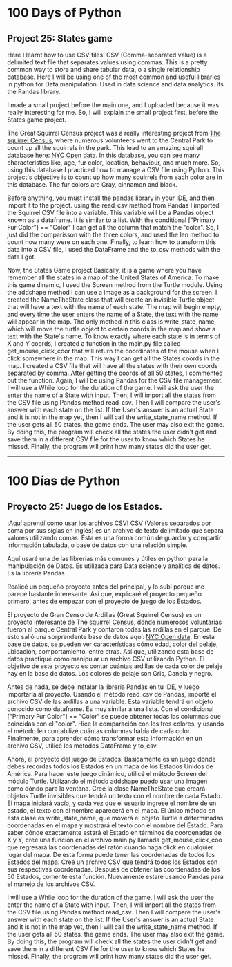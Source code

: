# 100 Days of Python
## Project 25: States game

Here I learnt how to use CSV files!
CSV (Comma-separated value) is a delimited text file that separates values using commas. This is a pretty common way to store and share tabular data, o a single relationship database.
Here I will be using one of the most common and useful libraries in python for Data manipulation. Used in data science and data analytics. Its the Pandas library.

I made a small project before the main one, and I uploaded because it was really interesting for me. So, I will explain the small project first, before the States game project.

The Great Squirrel Census project was a really interesting project from [The squirrel Census](https://www.thesquirrelcensus.com/), where numerous volunteers went to the Central Park to count up all the squirrels in the park. This lead to an amazing squirell database here: [NYC Open data](https://data.cityofnewyork.us/Environment/2018-Central-Park-Squirrel-Census-Squirrel-Data/vfnx-vebw).
In this database, you can see many characteristics like, age, fur color, location, behaviour, and much more. So, using this database I practiced how to manage a CSV file using Python. This project's objective is to count up how many squirrels from each color are in this database. The fur colors are Gray, cinnamon and black.

Before anything, you must install the pandas library in your IDE, and then import it to the project.
using the read_csv method from Pandas I imported the Squirrel CSV file into a variable. This variable will be a Pandas object known as a dataframe. It is similar to a list. With the conditional ["Primary Fur Color"] == "Color" I can get all the column that match the "color". So, I just did the comparisson with the three colors, and used the len method to count how many were on each one. 
Finally, to learn how to transform this data into a CSV file, I used the DataFrame and the to_csv methods with the data I got.

Now, the States Game project
Basically, it is a game where you have remember all the states in a map of the United States of America.
To make this game dinamic, I used the Screen method from the Turtle module. Using the addshape method I can use a image as a background for the screen. 
I created the NameTheState class that will create an invisible Turtle object that will have a text with the name of each state. The map will begin empty, and every time the user enters the name of a State, the text with the name will appear in the map. The only method in this class is write_state_name, which will move the turtle object to certain coords in the map and show a text with the State's name.
To know exactly where each state is in terms of X and Y coords, I created a function in the main.py file called get_mouse_click_coor that will return the coordinates of the mouse when I click somewhere in the map. This way I can get all the States coords in the map. I created a CSV file that will have all the states with their own coords separated by comma. After getting the coords of all 50 states, I commented out the function. 
Again, I will be using Pandas for the CSV file management.
I will use a While loop for the duration of the game. I will ask the user the enter the name of a State with input. Then, I will import all the states from the CSV file using Pandas method read_csv. Then I will compare the user's answer with each state on the list. If the User's answer is an actual State and it is not in the map yet, then I will call the write_state_name method. 
If the user gets all 50 states, the game ends. The user may also exit the game. By doing this, the program will check all the states the user didn't get and save them in a different CSV file for the user to know which States he missed. 
Finally, the program will print how many states did the user get.

--------------------------------------------------------------------------------------------------------------------------------------------------------------------------------

# 100 Días de Python
## Proyecto 25: Juego de los Estados.

¡Aquí aprendí como usar los archivos CSV!
CSV (Valores separados por coma por sus siglas en inglés) es un archivo de texto delimitado que separa valores utilizando comas. Ésta es una forma común de guardar y compartir información tabulada, o base de datos con una relación simple.

Aquí usaré una de las librerías más comunes y útiles en python para la manipulación de Datos. Es utilizada para Data science y analítica de datos. Es la librería Pandas

Realicé un pequeño proyecto antes del principal, y lo subí porque me parece bastante interesante. Así que, explicaré el proyecto pequeño primero, antes de empezar con el proyecto de juego de los Estados.

El proyecto de Gran Censo de Ardillas (Great Squirrel Census) es un proyecto interesante de [The squirrel Census](https://www.thesquirrelcensus.com/), dónde numerosos voluntarias fueron al parque Central Park y contaron todas las ardillas en el parque. De esto salió una sorprendente base de datos aquí: [NYC Open data](https://data.cityofnewyork.us/Environment/2018-Central-Park-Squirrel-Census-Squirrel-Data/vfnx-vebw).
En esta base de datos, se pueden ver características cómo edad, color del pelaje, ubicación, comportamiento, entre otras. Así que, utilizando esta base de datos practiqué cómo manipular un archivo CSV utilizando Python. El objetivo de este proyecto es contar cuántas ardillas de cada color de pelaje hay en la base de datos. Los colores de pelaje son Gris, Canela y negro.

Antes de nada, se debe instalar la librería Pandas en tu IDE, y luego importarla al proyecto.
Usando el método read_csv de Pandas, importé el archivo CSV de las ardillas a una variable. Esta variable tendrá un objeto conocido como dataframe. Es muy similar a una lista. Con el condicional ["Primary Fur Color"] == "Color" se puede obtener todas las columnas que coincidas con el "color". Hice la comparación con los tres colores, y usando el método len contabilizé cuántas columnas había de cada color.
Finalmente, para aprender cómo transformar esta información en un archivo CSV, utilicé los métodos DataFrame y to_csv.

Ahora, el proyecto del juego de Estados.
Básicamente es un juego dónde debes recordas todos los Estados en un mapa de los Estados Unidos de América.
Para hacer este juego dinámico, utilicé el método Screen del módulo Turtle. Utilizando el método addshape puedo usar una imagen como dóndo para la ventana.
Creé la clase NameTheState que creará objetos Turtle invisibles que tendrá un texto con el nombre de cada Estado. El mapa iniciará vacío, y cada vez que el usuario ingrese el nombre de un estado, el texto con el nombre aparecerá en el mapa. El único método en esta clase es write_state_name, que moverá el objeto Turtle a determinadas coordenadas en el mapa y mostrará el texto con el nombre del Estado.
Para saber dónde exactamente estará el Estado en términos de coordenadas de X y Y, creé una función en el archivo main.py llamada get_mouse_click_coo que regresará las coordenadas del ratón cuando haga click en cualquier lugar del mapa. De esta forma puede tener las coordenadas de todos los Estados del mapa. Creé un archivo CSV que tendrá todos los Estados con sus respectivas coordenadas. Después de obtener las coordenadas de los 50 Estados, comenté esta función.
Nuevamente estaré usando Pandas para el manejo de los archivos CSV.

I will use a While loop for the duration of the game. I will ask the user the enter the name of a State with input. Then, I will import all the states from the CSV file using Pandas method read_csv. Then I will compare the user's answer with each state on the list. If the User's answer is an actual State and it is not in the map yet, then I will call the write_state_name method. 
If the user gets all 50 states, the game ends. The user may also exit the game. By doing this, the program will check all the states the user didn't get and save them in a different CSV file for the user to know which States he missed. 
Finally, the program will print how many states did the user get.
